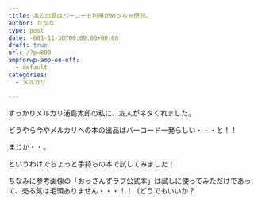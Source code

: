```yaml
---
title: 本の出品はバーコード利用がめっちゃ便利。
author: たなな
type: post
date: -001-11-30T00:00:00+00:00
draft: true
url: /?p=800
ampforwp-amp-on-off:
  - default
categories:
  - メルカリ

---
```

すっかりメルカリ浦島太郎の私に、友人がネタくれました。

どうやら今やメルカリへの本の出品はバーコード一発らしい・・・と！！

まじか・・。

というわけでちょっと手持ちの本で試してみました！

ちなみに参考画像の「おっさんずラブ公式本」は試しに使ってみただけであって、売る気は毛頭ありません・・・！！（どうでもいいか？

&nbsp;